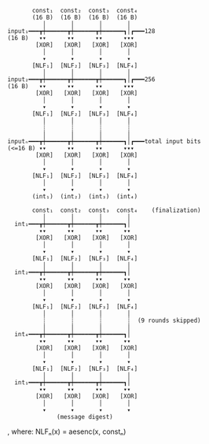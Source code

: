            const₁  const₂  const₃  const₄
           (16 B)  (16 B)  (16 B)  (16 B)
              │       │       │       │
    input₁━━━┳┿━━━━━━┳┿━━━━━━┳┿━━━━━━┓│┏━━━128
    (16 B)   ▾▾      ▾▾      ▾▾      ▾▾▾
            [XOR]   [XOR]   [XOR]   [XOR]
              │       │       │       │
              ▾       ▾       ▾       ▾
           [NLF₁]  [NLF₂]  [NLF₃]  [NLF₄]
              │       │       │       │
    input₂━━━┳┿━━━━━━┳┿━━━━━━┳┿━━━━━━┓│┏━━━256
    (16 B)   ▾▾      ▾▾      ▾▾      ▾▾▾
            [XOR]   [XOR]   [XOR]   [XOR]
              │       │       │       │
              ▾       ▾       ▾       ▾
           [NLF₁]  [NLF₂]  [NLF₃]  [NLF₄]
              │       │       │       │
              ┊       ┊       ┊       ┊
              │       │       │       │
    inputₙ━━━┳┿━━━━━━┳┿━━━━━━┳┿━━━━━━┓│┏━━━total input bits
    (<=16 B) ▾▾      ▾▾      ▾▾      ▾▾▾
            [XOR]   [XOR]   [XOR]   [XOR]
              │       │       │       │
              ▾       ▾       ▾       ▾
           [NLF₁]  [NLF₂]  [NLF₃]  [NLF₄]
              │       │       │       │
              ▾       ▾       ▾       ▾
           (int₁)  (int₂)  (int₃)  (int₄)

           const₁  const₂  const₃  const₄    (finalization)
              │       │       │       │
      int₁━━━┳┿━━━━━━┳┿━━━━━━┳┿━━━━━━┓│
             ▾▾      ▾▾      ▾▾      ▾▾
            [XOR]   [XOR]   [XOR]   [XOR]
              │       │       │       │
              ▾       ▾       ▾       ▾
           [NLF₁]  [NLF₂]  [NLF₃]  [NLF₄]
              │       │       │       │
      int₂━━━┳┿━━━━━━┳┿━━━━━━┳┿━━━━━━┓│
             ▾▾      ▾▾      ▾▾      ▾▾
            [XOR]   [XOR]   [XOR]   [XOR]
              │       │       │       │
              ▾       ▾       ▾       ▾
           [NLF₁]  [NLF₂]  [NLF₃]  [NLF₄]
              │       │       │       │
              ┊       ┊       ┊       ┊  (9 rounds skipped)
              │       │       │       │
      int₄━━━┳┿━━━━━━┳┿━━━━━━┳┿━━━━━━┓│
             ▾▾      ▾▾      ▾▾      ▾▾
            [XOR]   [XOR]   [XOR]   [XOR]
              │       │       │       │
              ▾       ▾       ▾       ▾
           [NLF₁]  [NLF₂]  [NLF₃]  [NLF₄]
              │       │       │       │
      int₁━━━┳┿━━━━━━┳┿━━━━━━┳┿━━━━━━┓│
             ▾▾      ▾▾      ▾▾      ▾▾
            [XOR]   [XOR]   [XOR]   [XOR]
              │       │       │       │
              ▾       ▾       ▾       ▾
                  (message digest)

, where:
    NLFₙ(x) = aesenc(x, constₙ)
